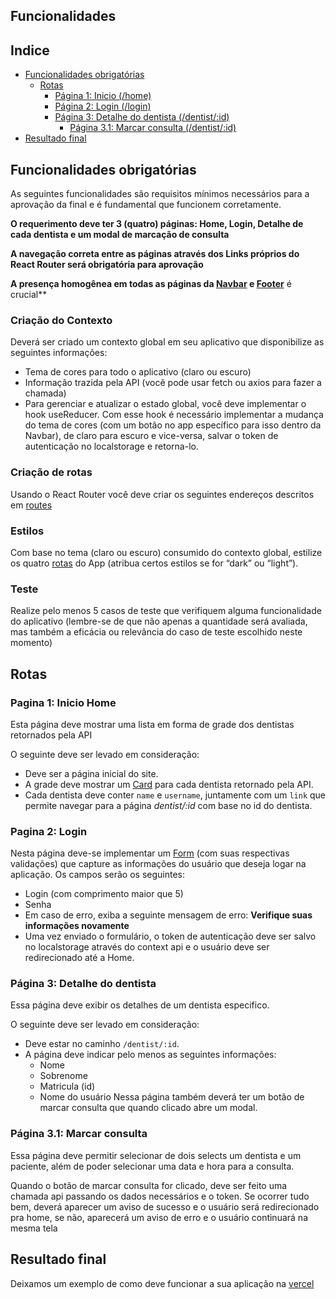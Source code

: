 ## Funcionalidades

## Indice
* [Funcionalidades obrigatórias](#funcionalidades-obrigatórias)
  * [Rotas](#rotas)
    * [Página 1: Inicio (/home)](#pagina-1-inicio-home)
    * [Página 2: Login (/login)](#pagina-2-login)
    * [Página 3: Detalhe do dentista (/dentist/:id)](#pagina-3-detalhe-do-dentista)
      * [Página 3.1: Marcar consulta (/dentist/:id)](#pagina-3.1-consulta)
* [Resultado final](#resultado-final)

## Funcionalidades obrigatórias

As seguintes funcionalidades são requisitos mínimos necessários para a aprovação da final e é fundamental que funcionem corretamente.

**O requerimento deve ter 3 (quatro) páginas: Home, Login, Detalhe de cada dentista e um modal de marcação de consulta**

**A navegação correta entre as páginas através dos Links próprios do React Router será obrigatória para aprovação**

**A presença homogênea em todas as páginas da [Navbar](/src/Components/Navbar.jsx) e [Footer](/src/Components/Footer.jsx)** é crucial**

### Criação do Contexto
Deverá ser criado um contexto global em seu aplicativo que disponibilize as seguintes informações:
* Tema de cores para todo o aplicativo (claro ou escuro)
* Informação trazida pela API (você pode usar fetch ou axios para fazer a chamada)
* Para gerenciar e atualizar o estado global, você deve implementar o hook useReducer. Com esse hook é necessário implementar a mudança do tema de cores (com um botão no app específico para isso dentro da Navbar), de claro para escuro e vice-versa, salvar o token de autenticação no localstorage e retorna-lo.

### Criação de rotas
Usando o React Router você deve criar os seguintes endereços descritos em [routes](#rotas)

### Estilos
Com base no tema (claro ou escuro) consumido do contexto global, estilize os quatro [rotas](#rotas) do App (atribua certos estilos se for “dark” ou “light”).

### Teste
Realize pelo menos 5 casos de teste que verifiquem alguma funcionalidade do aplicativo (lembre-se de que não apenas a quantidade será avaliada, mas também a eficácia ou relevância do caso de teste escolhido neste momento)

## Rotas
### Pagina 1: Inicio Home

Esta página deve mostrar uma lista em forma de grade dos dentistas retornados pela API

O seguinte deve ser levado em consideração:
* Deve ser a página inicial do site.
* A grade deve mostrar um [Card](/src/Components/Card.jsx) para cada dentista retornado pela API.
* Cada dentista deve conter `name` e `username`, juntamente com um `link` que permite navegar para a página _dentist/:id_ com base no id do dentista.

### Pagina 2: Login

Nesta página deve-se implementar um [Form](/src/Components/LoginForm.jsx) (com suas respectivas validações) que capture as informações do usuário que deseja logar na aplicação. Os campos serão os seguintes:
* Login (com comprimento maior que 5)
* Senha
* Em caso de erro, exiba a seguinte mensagem de erro: **Verifique suas informações novamente**
* Uma vez enviado o formulário, o token de autenticação deve ser salvo no localstorage através do context api e o usuário deve ser redirecionado até a Home.


### Página 3: Detalhe do dentista

Essa página deve exibir os detalhes de um dentista especifico.

O seguinte deve ser levado em consideração:
* Deve estar no caminho `/dentist/:id`.
* A página deve indicar pelo menos as seguintes informações:
  * Nome 
  * Sobrenome
  * Matricula (id)
  * Nome do usuário
Nessa página também deverá ter um botão de marcar consulta que quando clicado abre um modal.

### Página 3.1: Marcar consulta

Essa página deve permitir selecionar de dois selects um dentista e um paciente, além de poder selecionar uma data e hora para a consulta.

Quando o botão de marcar consulta for clicado, deve ser feito uma chamada api passando os dados necessários e o token. Se ocorrer tudo bem, deverá aparecer um aviso de sucesso e o usuário será redirecionado pra home, se não, aparecerá um aviso de erro e o usuário continuará na mesma tela

## Resultado final

Deixamos um exemplo de como deve funcionar a sua aplicação na [vercel](https://dh-front-end-iii-checkpoint-ii-resolucao.vercel.app/home)
